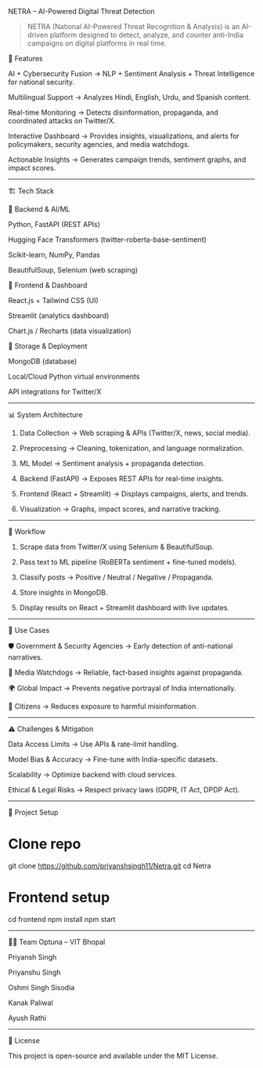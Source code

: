 NETRA – AI-Powered Digital Threat Detection

> NETRA (National AI-Powered Threat Recognition & Analysis) is an AI-driven platform designed to detect, analyze, and counter anti-India campaigns on digital platforms in real time.



🚀 Features

AI + Cybersecurity Fusion → NLP + Sentiment Analysis + Threat Intelligence for national security.

Multilingual Support → Analyzes Hindi, English, Urdu, and Spanish content.

Real-time Monitoring → Detects disinformation, propaganda, and coordinated attacks on Twitter/X.

Interactive Dashboard → Provides insights, visualizations, and alerts for policymakers, security agencies, and media watchdogs.

Actionable Insights → Generates campaign trends, sentiment graphs, and impact scores.



---

🏗 Tech Stack

🔹 Backend & AI/ML

Python, FastAPI (REST APIs)

Hugging Face Transformers (twitter-roberta-base-sentiment)

Scikit-learn, NumPy, Pandas

BeautifulSoup, Selenium (web scraping)


🔹 Frontend & Dashboard

React.js + Tailwind CSS (UI)

Streamlit (analytics dashboard)

Chart.js / Recharts (data visualization)


🔹 Storage & Deployment

MongoDB (database)

Local/Cloud Python virtual environments

API integrations for Twitter/X



---

📊 System Architecture

1. Data Collection → Web scraping & APIs (Twitter/X, news, social media).


2. Preprocessing → Cleaning, tokenization, and language normalization.


3. ML Model → Sentiment analysis + propaganda detection.


4. Backend (FastAPI) → Exposes REST APIs for real-time insights.


5. Frontend (React + Streamlit) → Displays campaigns, alerts, and trends.


6. Visualization → Graphs, impact scores, and narrative tracking.




---

🔄 Workflow

1. Scrape data from Twitter/X using Selenium & BeautifulSoup.


2. Pass text to ML pipeline (RoBERTa sentiment + fine-tuned models).


3. Classify posts → Positive / Neutral / Negative / Propaganda.


4. Store insights in MongoDB.


5. Display results on React + Streamlit dashboard with live updates.




---

📌 Use Cases

🛡 Government & Security Agencies → Early detection of anti-national narratives.

📢 Media Watchdogs → Reliable, fact-based insights against propaganda.

🌍 Global Impact → Prevents negative portrayal of India internationally.

👥 Citizens → Reduces exposure to harmful misinformation.



---

⚠ Challenges & Mitigation

Data Access Limits → Use APIs & rate-limit handling.

Model Bias & Accuracy → Fine-tune with India-specific datasets.

Scalability → Optimize backend with cloud services.

Ethical & Legal Risks → Respect privacy laws (GDPR, IT Act, DPDP Act).



---

📂 Project Setup

# Clone repo
git clone https://github.com/priyanshsingh11/Netra.git
cd Netra


# Frontend setup
cd frontend
npm install
npm start


---

👨‍💻 Team Optuna – VIT Bhopal

Priyansh Singh

Priyanshu Singh

Oshmi Singh Sisodia

Kanak Paliwal

Ayush Rathi



---

📜 License

This project is open-source and available under the MIT License.
